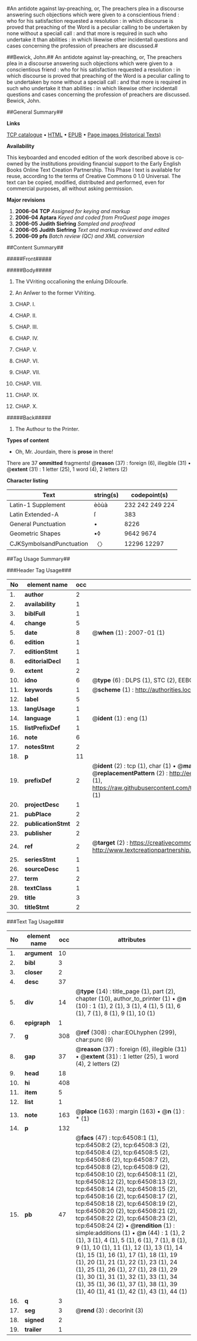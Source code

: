 #An antidote against lay-preaching, or, The preachers plea in a discourse answering such objections which were given to a conscientious friend : who for his satisfaction requested a resolution : in which discourse is proved that preaching of the Word is a peculiar calling to be undertaken by none without a speciall call : and that more is required in such who undertake it than abilities : in which likewise other incidentall questions and cases concerning the profession of preachers are discussed.#

##Bewick, John.##
An antidote against lay-preaching, or, The preachers plea in a discourse answering such objections which were given to a conscientious friend : who for his satisfaction requested a resolution : in which discourse is proved that preaching of the Word is a peculiar calling to be undertaken by none without a speciall call : and that more is required in such who undertake it than abilities : in which likewise other incidentall questions and cases concerning the profession of preachers are discussed.
Bewick, John.

##General Summary##

**Links**

[TCP catalogue](http://www.ota.ox.ac.uk/tcp/)  • 
[HTML](http://tei.it.ox.ac.uk/tcp/Texts-HTML/free/A69/A69570.html)  • 
[EPUB](http://tei.it.ox.ac.uk/tcp/Texts-EPUB/free/A69/A69570.epub) • 
[Page images (Historical Texts)](https://data.historicaltexts.jisc.ac.uk/view?pubId=eebo-12621028e&pageId=eebo-12621028e-64508-1)

**Availability**

This keyboarded and encoded edition of the
	       work described above is co-owned by the institutions
	       providing financial support to the Early English Books
	       Online Text Creation Partnership. This Phase I text is
	       available for reuse, according to the terms of Creative
	       Commons 0 1.0 Universal. The text can be copied,
	       modified, distributed and performed, even for
	       commercial purposes, all without asking permission.

**Major revisions**

1. __2006-04__ __TCP__ *Assigned for keying and markup*
1. __2006-04__ __Aptara__ *Keyed and coded from ProQuest page images*
1. __2006-05__ __Judith Siefring__ *Sampled and proofread*
1. __2006-05__ __Judith Siefring__ *Text and markup reviewed and edited*
1. __2006-09__ __pfs__ *Batch review (QC) and XML conversion*

##Content Summary##

#####Front#####

#####Body#####

1. The VVriting occaſioning
the enſuing Diſcourſe.

1. An Anſwer to the
former VVriting.

1. CHAP. I.

1. CHAP. II.

1. CHAP. III.

1. CHAP. IV.

1. CHAP. V.

1. CHAP. VI.

1. CHAP. VII.

1. CHAP. VIII.

1. CHAP. IX.

1. CHAP. X.

#####Back#####

1. The Authour to the Printer.

**Types of content**

  * Oh, Mr. Jourdain, there is **prose** in there!

There are 37 **ommitted** fragments! 
 @__reason__ (37) : foreign (6), illegible (31)  •  @__extent__ (31) : 1 letter (25), 1 word (4), 2 letters (2)

**Character listing**


|Text|string(s)|codepoint(s)|
|---|---|---|
|Latin-1 Supplement|èòùà|232 242 249 224|
|Latin Extended-A|ſ|383|
|General Punctuation|•|8226|
|Geometric Shapes|▪◊|9642 9674|
|CJKSymbolsandPunctuation|〈〉|12296 12297|

##Tag Usage Summary##

###Header Tag Usage###

|No|element name|occ|attributes|
|---|---|---|---|
|1.|__author__|2||
|2.|__availability__|1||
|3.|__biblFull__|1||
|4.|__change__|5||
|5.|__date__|8| @__when__ (1) : 2007-01 (1)|
|6.|__edition__|1||
|7.|__editionStmt__|1||
|8.|__editorialDecl__|1||
|9.|__extent__|2||
|10.|__idno__|6| @__type__ (6) : DLPS (1), STC (2), EEBO-CITATION (1), OCLC (1), VID (1)|
|11.|__keywords__|1| @__scheme__ (1) : http://authorities.loc.gov/ (1)|
|12.|__label__|5||
|13.|__langUsage__|1||
|14.|__language__|1| @__ident__ (1) : eng (1)|
|15.|__listPrefixDef__|1||
|16.|__note__|6||
|17.|__notesStmt__|2||
|18.|__p__|11||
|19.|__prefixDef__|2| @__ident__ (2) : tcp (1), char (1)  •  @__matchPattern__ (2) : ([0-9\-]+):([0-9IVX]+) (1), (.+) (1)  •  @__replacementPattern__ (2) : http://eebo.chadwyck.com/downloadtiff?vid=$1&page=$2 (1), https://raw.githubusercontent.com/textcreationpartnership/Texts/master/tcpchars.xml#$1 (1)|
|20.|__projectDesc__|1||
|21.|__pubPlace__|2||
|22.|__publicationStmt__|2||
|23.|__publisher__|2||
|24.|__ref__|2| @__target__ (2) : https://creativecommons.org/publicdomain/zero/1.0/ (1), http://www.textcreationpartnership.org/docs/. (1)|
|25.|__seriesStmt__|1||
|26.|__sourceDesc__|1||
|27.|__term__|2||
|28.|__textClass__|1||
|29.|__title__|3||
|30.|__titleStmt__|2||


###Text Tag Usage###

|No|element name|occ|attributes|
|---|---|---|---|
|1.|__argument__|10||
|2.|__bibl__|3||
|3.|__closer__|2||
|4.|__desc__|37||
|5.|__div__|14| @__type__ (14) : title_page (1), part (2), chapter (10), author_to_printer (1)  •  @__n__ (10) : 1 (1), 2 (1), 3 (1), 4 (1), 5 (1), 6 (1), 7 (1), 8 (1), 9 (1), 10 (1)|
|6.|__epigraph__|1||
|7.|__g__|308| @__ref__ (308) : char:EOLhyphen (299), char:punc (9)|
|8.|__gap__|37| @__reason__ (37) : foreign (6), illegible (31)  •  @__extent__ (31) : 1 letter (25), 1 word (4), 2 letters (2)|
|9.|__head__|18||
|10.|__hi__|408||
|11.|__item__|5||
|12.|__list__|1||
|13.|__note__|163| @__place__ (163) : margin (163)  •  @__n__ (1) : * (1)|
|14.|__p__|132||
|15.|__pb__|47| @__facs__ (47) : tcp:64508:1 (1), tcp:64508:2 (2), tcp:64508:3 (2), tcp:64508:4 (2), tcp:64508:5 (2), tcp:64508:6 (2), tcp:64508:7 (2), tcp:64508:8 (2), tcp:64508:9 (2), tcp:64508:10 (2), tcp:64508:11 (2), tcp:64508:12 (2), tcp:64508:13 (2), tcp:64508:14 (2), tcp:64508:15 (2), tcp:64508:16 (2), tcp:64508:17 (2), tcp:64508:18 (2), tcp:64508:19 (2), tcp:64508:20 (2), tcp:64508:21 (2), tcp:64508:22 (2), tcp:64508:23 (2), tcp:64508:24 (2)  •  @__rendition__ (1) : simple:additions (1)  •  @__n__ (44) : 1 (1), 2 (1), 3 (1), 4 (1), 5 (1), 6 (1), 7 (1), 8 (1), 9 (1), 10 (1), 11 (1), 12 (1), 13 (1), 14 (1), 15 (1), 16 (1), 17 (1), 18 (1), 19 (1), 20 (1), 21 (1), 22 (1), 23 (1), 24 (1), 25 (1), 26 (1), 27 (1), 28 (1), 29 (1), 30 (1), 31 (1), 32 (1), 33 (1), 34 (1), 35 (1), 36 (1), 37 (1), 38 (1), 39 (1), 40 (1), 41 (1), 42 (1), 43 (1), 44 (1)|
|16.|__q__|3||
|17.|__seg__|3| @__rend__ (3) : decorInit (3)|
|18.|__signed__|2||
|19.|__trailer__|1||
